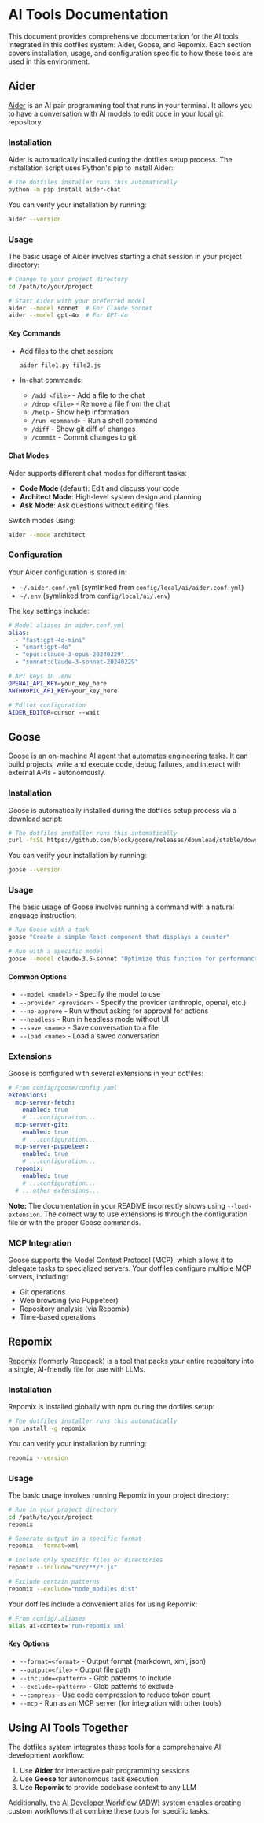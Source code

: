 # AI Tools Documentation

This document provides comprehensive documentation for the AI tools integrated in this dotfiles system: Aider, Goose, and Repomix. Each section covers installation, usage, and configuration specific to how these tools are used in this environment.

## Aider

[Aider](https://aider.chat/) is an AI pair programming tool that runs in your terminal. It allows you to have a conversation with AI models to edit code in your local git repository.

### Installation

Aider is automatically installed during the dotfiles setup process. The installation script uses Python's pip to install Aider:

```bash
# The dotfiles installer runs this automatically
python -m pip install aider-chat
```

You can verify your installation by running:

```bash
aider --version
```

### Usage

The basic usage of Aider involves starting a chat session in your project directory:

```bash
# Change to your project directory
cd /path/to/your/project

# Start Aider with your preferred model
aider --model sonnet  # For Claude Sonnet
aider --model gpt-4o  # For GPT-4o
```

#### Key Commands

- Add files to the chat session:
  ```bash
  aider file1.py file2.js
  ```

- In-chat commands:
  - `/add <file>` - Add a file to the chat
  - `/drop <file>` - Remove a file from the chat
  - `/help` - Show help information
  - `/run <command>` - Run a shell command
  - `/diff` - Show git diff of changes
  - `/commit` - Commit changes to git

#### Chat Modes

Aider supports different chat modes for different tasks:

- **Code Mode** (default): Edit and discuss your code
- **Architect Mode**: High-level system design and planning
- **Ask Mode**: Ask questions without editing files

Switch modes using:
```bash
aider --mode architect
```

### Configuration

Your Aider configuration is stored in:
- `~/.aider.conf.yml` (symlinked from `config/local/ai/aider.conf.yml`)
- `~/.env` (symlinked from `config/local/ai/.env`)

The key settings include:

```yaml
# Model aliases in aider.conf.yml
alias:
  - "fast:gpt-4o-mini"
  - "smart:gpt-4o"
  - "opus:claude-3-opus-20240229"
  - "sonnet:claude-3-sonnet-20240229"
```

```bash
# API keys in .env
OPENAI_API_KEY=your_key_here
ANTHROPIC_API_KEY=your_key_here

# Editor configuration
AIDER_EDITOR=cursor --wait
```

## Goose

[Goose](https://block.github.io/goose/) is an on-machine AI agent that automates engineering tasks. It can build projects, write and execute code, debug failures, and interact with external APIs - autonomously.

### Installation

Goose is automatically installed during the dotfiles setup process via a download script:

```bash
# The dotfiles installer runs this automatically
curl -fsSL https://github.com/block/goose/releases/download/stable/download_cli.sh | bash
```

You can verify your installation by running:

```bash
goose --version
```

### Usage

The basic usage of Goose involves running a command with a natural language instruction:

```bash
# Run Goose with a task
goose "Create a simple React component that displays a counter"

# Run with a specific model
goose --model claude-3.5-sonnet "Optimize this function for performance"
```

#### Common Options

- `--model <model>` - Specify the model to use
- `--provider <provider>` - Specify the provider (anthropic, openai, etc.)
- `--no-approve` - Run without asking for approval for actions
- `--headless` - Run in headless mode without UI
- `--save <name>` - Save conversation to a file
- `--load <name>` - Load a saved conversation

### Extensions

Goose is configured with several extensions in your dotfiles:

```yaml
# From config/goose/config.yaml
extensions:
  mcp-server-fetch:
    enabled: true
    # ...configuration...
  mcp-server-git:
    enabled: true
    # ...configuration...
  mcp-server-puppeteer:
    enabled: true
    # ...configuration...
  repomix:
    enabled: true
    # ...configuration...
  # ...other extensions...
```

**Note:** The documentation in your README incorrectly shows using `--load-extension`. The correct way to use extensions is through the configuration file or with the proper Goose commands.

### MCP Integration

Goose supports the Model Context Protocol (MCP), which allows it to delegate tasks to specialized servers. Your dotfiles configure multiple MCP servers, including:

- Git operations
- Web browsing (via Puppeteer)
- Repository analysis (via Repomix)
- Time-based operations

## Repomix

[Repomix](https://github.com/yamadashy/repomix) (formerly Repopack) is a tool that packs your entire repository into a single, AI-friendly file for use with LLMs.

### Installation

Repomix is installed globally with npm during the dotfiles setup:

```bash
# The dotfiles installer runs this automatically
npm install -g repomix
```

You can verify your installation by running:

```bash
repomix --version
```

### Usage

The basic usage involves running Repomix in your project directory:

```bash
# Run in your project directory
cd /path/to/your/project
repomix

# Generate output in a specific format
repomix --format=xml

# Include only specific files or directories
repomix --include="src/**/*.js"

# Exclude certain patterns
repomix --exclude="node_modules,dist"
```

Your dotfiles include a convenient alias for using Repomix:

```bash
# From config/.aliases
alias ai-context='run-repomix xml'
```

#### Key Options

- `--format=<format>` - Output format (markdown, xml, json)
- `--output=<file>` - Output file path
- `--include=<pattern>` - Glob patterns to include
- `--exclude=<pattern>` - Glob patterns to exclude
- `--compress` - Use code compression to reduce token count
- `--mcp` - Run as an MCP server (for integration with other tools)

## Using AI Tools Together

The dotfiles system integrates these tools for a comprehensive AI development workflow:

1. Use **Aider** for interactive pair programming sessions
2. Use **Goose** for autonomous task execution
3. Use **Repomix** to provide codebase context to any LLM

Additionally, the [AI Developer Workflow (ADW)](ADW.md) system enables creating custom workflows that combine these tools for specific tasks. 